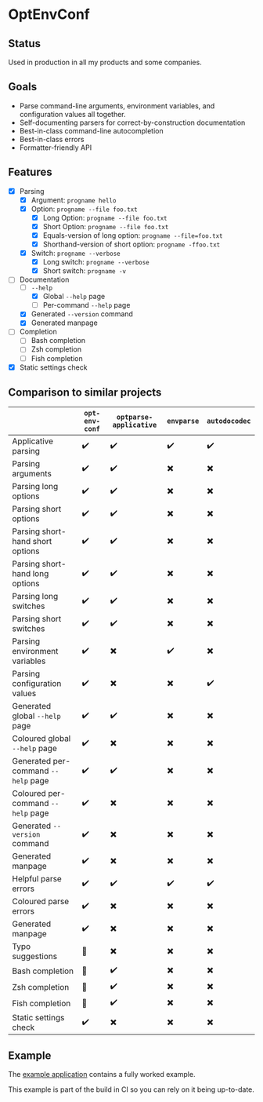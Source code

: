 # OptEnvConf

## Status

Used in production in all my products and some companies.

## Goals

* Parse command-line arguments, environment variables, and configuration values all together.
* Self-documenting parsers for correct-by-construction documentation
* Best-in-class command-line autocompletion
* Best-in-class errors
* Formatter-friendly API

## Features

- [x] Parsing
    - [x] Argument: `progname hello`
    - [x] Option: `progname --file foo.txt`
        - [x] Long Option: `progname --file foo.txt`
        - [x] Short Option: `progname --file foo.txt`
        - [x] Equals-version of long option: `progname --file=foo.txt`
        - [x] Shorthand-version of short option: `progname -ffoo.txt`
    - [x] Switch: `progname --verbose`
        - [x] Long switch: `progname --verbose`
        - [x] Short switch: `progname -v`
- [ ] Documentation
    - [ ] `--help`
        - [x] Global `--help` page
        - [ ] Per-command `--help` page
    - [x] Generated `--version` command
    - [x] Generated manpage
- [ ] Completion
    - [ ] Bash completion
    - [ ] Zsh completion
    - [ ] Fish completion
- [x] Static settings check

## Comparison to similar projects

|                                      | `opt-env-conf` | `optparse-applicative` | `envparse` | `autodocodec` |
|--------------------------------------|----------------|------------------------|------------|---------------|
| Applicative parsing                  | ✔️              | ✔️                      | ✔️          | ✔️             |
| Parsing arguments                    | ✔️              | ✔️                      | ✖️          | ✖️             |
| Parsing long options                 | ✔️              | ✔️                      | ✖️          | ✖️             |
| Parsing short options                | ✔️              | ✔️                      | ✖️          | ✖️             |
| Parsing short-hand short options     | ✔️              | ✔️                      | ✖️          | ✖️             |
| Parsing short-hand long options      | ✔️              | ✔️                      | ✖️          | ✖️             |
| Parsing long switches                | ✔️              | ✔️                      | ✖️          | ✖️             |
| Parsing short switches               | ✔️              | ✔️                      | ✖️          | ✖️             |
| Parsing environment variables        | ✔️              | ✖️                      | ✔️          | ✖️             |
| Parsing configuration values         | ✔️              | ✖️                      | ✖️          | ✔️             |
| Generated global `--help` page       | ✔️              | ✔️                      | ✖️          | ✖️             |
| Coloured global `--help` page        | ✔️              | ✖️                      | ✖️          | ✖️             |
| Generated per-command `--help` page  | ✔️              | ✔️                      | ✖️          | ✖️             |
| Coloured per-command `--help` page   | ✔️              | ✖️                      | ✖️          | ✖️             |
| Generated `--version` command        | ✔️              | ✖️                      | ✖️          | ✖️             |
| Generated manpage                    | ✔️              | ✖️                      | ✖️          | ✖️             |
| Helpful parse errors                 | ✔️              | ✔️                      | ✔️          | ✔️             |
| Coloured parse errors                | ✔️              | ✖️                      | ✖️          | ✖️             |
| Generated manpage                    | ✔️              | ✖️                      | ✖️          | ✖️             |
| Typo suggestions                     | 🚧             | ✖️                      | ✖️          | ✖️             |
| Bash completion                      | 🚧             | ✔️                      | ✖️          | ✖️             |
| Zsh completion                       | 🚧             | ✔️                      | ✖️          | ✖️             |
| Fish completion                      | 🚧             | ✔️                      | ✖️          | ✖️             |
| Static settings check                | ✔️              | ✖️                      | ✖️          | ✖️             |


## Example

The [example application](./opt-env-conf-example) contains a fully worked example.

This example is part of the build in CI so you can rely on it being up-to-date.
